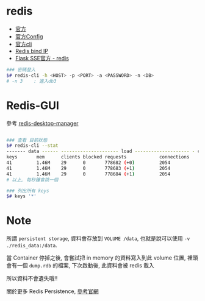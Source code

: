 # redis

- [官方](https://redis.io/topics/quickstart)
- [官方Config](https://redis.io/topics/config)
- [官方cli](https://redis.io/topics/rediscli)
- [Redis bind IP](https://dotblogs.com.tw/colinlin/2017/06/26/150257)
- [Flask SSE官方 - redis](http://flask-sse.readthedocs.io/en/latest/quickstart.html)


```bash
### 密碼登入
$# redis-cli -h <HOST> -p <PORT> -a <PASSWORD> -n <DB>
# -n 3    : 進入db3
```


# Redis-GUI

參考 [redis-desktop-manager](https://redisdesktop.com/pricing)

```bash

### 查看 目前狀態
$# redis-cli --stat
------- data ------ --------------------- load -------------------- - child -
keys       mem      clients blocked requests            connections
41         1.46M    29      0       778682 (+0)         2054
41         1.46M    29      0       778683 (+1)         2054
41         1.46M    29      0       778684 (+1)         2054
# 以上, 每秒鐘會跳一個

### 列出所有 keys
$# keys '*'
```


# Note

所謂 `persistent storage`, 資料會存放到 `VOLUME /data`, 也就是說可以使用 `-v ./redis_data:/data`.

當 Container 停掉之後, 會嘗試把 in memory 的資料寫入到此 volume 位置, 裡頭會有一個 `dump.rdb` 的檔案, 下次啟動後, 此資料會被 redis 載入

所以資料不會遺失哦!!

關於更多 Redis Persistence, [參考官網](https://redis.io/topics/persistence#redis-persistence)
